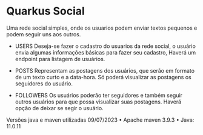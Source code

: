 # Quarkus Social

Uma rede social simples, onde os usuarios podem enviar textos pequenos e podem seguir uns aos outros.

- USERS
Deseja-se fazer o cadastro do usuarios da rede social,  o usuário envia algumas informações básicas para fazer seu cadastro, Haverá um endpoint para listagem de usuários.

- POSTS
Representam as postagens dos usuários, que serão em formato de um texto curto e a data-hora. Só poderá visualizar as postagens os seguidores do usuário.

- FOLLOWERS
Os usuários poderão ter seguidores e também seguir outros usuários para que possa visualizar suas postagens. Haverá opção de deixar se segir o usuário.




Versões java e maven utilizadas 09/07/2023
•	Apache maven 3.9.3
•	Java: 11.0.11

